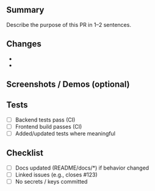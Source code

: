 ## Summary

Describe the purpose of this PR in 1–2 sentences.

## Changes

-
-

## Screenshots / Demos (optional)

## Tests

- [ ] Backend tests pass (CI)
- [ ] Frontend build passes (CI)
- [ ] Added/updated tests where meaningful

## Checklist

- [ ] Docs updated (README/docs/*) if behavior changed
- [ ] Linked issues (e.g., closes #123)
- [ ] No secrets / keys committed
